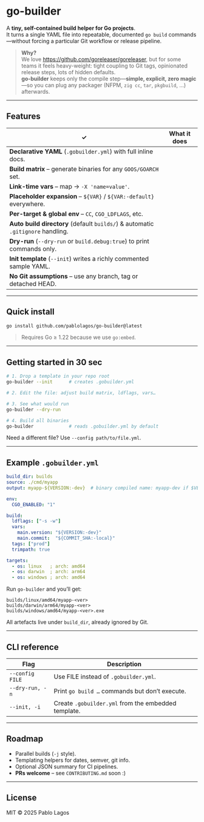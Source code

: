 # go-builder

A **tiny, self-contained build helper for Go projects**.  
It turns a single YAML file into repeatable, documented `go build` commands—without forcing a particular Git workflow or release pipeline.

> **Why?**  
> We love <https://github.com/goreleaser/goreleaser>, but for some teams it feels heavy-weight: tight coupling to Git tags, opinionated release steps, lots of hidden defaults.  
> **go-builder** keeps only the compile step—**simple, explicit, zero magic**—so you can plug any packager (NFPM, `zig cc`, `tar`, `pkgbuild`, …) afterwards.

---

## Features

| ✓ | What it does |
|---|--------------|
| **Declarative YAML** (`.gobuilder.yml`) with full inline docs. |
| **Build matrix** – generate binaries for any `GOOS/GOARCH` set. |
| **Link-time vars** – map → `-X 'name=value'`. |
| **Placeholder expansion** – `${VAR}` / `${VAR:-default}` everywhere. |
| **Per-target & global env** – `CC`, `CGO_LDFLAGS`, etc. |
| **Auto build directory** (default `builds/`) & automatic `.gitignore` handling. |
| **Dry-run** (`--dry-run` or `build.debug:true`) to print commands only. |
| **Init template** (`--init`) writes a richly commented sample YAML. |
| **No Git assumptions** – use any branch, tag or detached HEAD. |

---

## Quick install

```bash
go install github.com/pablolagos/go-builder@latest
````

> Requires Go ≥ 1.22 because we use `go:embed`.

---

## Getting started in 30 sec

```bash
# 1. Drop a template in your repo root
go-builder --init      # creates .gobuilder.yml

# 2. Edit the file: adjust build matrix, ldflags, vars…

# 3. See what would run
go-builder --dry-run

# 4. Build all binaries
go-builder             # reads .gobuilder.yml by default
```

Need a different file? Use `--config path/to/file.yml`.

---

## Example `.gobuilder.yml`

```yaml
build_dir: builds
source: ./cmd/myapp
output: myapp-${VERSION:-dev}  # binary compiled name: myapp-dev if $VERSION is defined it will replace "dev"

env:
  CGO_ENABLED: "1"

build:
  ldflags: ["-s -w"]
  vars:
    main.version: "${VERSION:-dev}"
    main.commit:  "${COMMIT_SHA:-local}"
  tags: ["prod"]
  trimpath: true

targets:
  - os: linux   ; arch: amd64
  - os: darwin  ; arch: arm64
  - os: windows ; arch: amd64
```

Run `go-builder` and you’ll get:

```
builds/linux/amd64/myapp-<ver>
builds/darwin/arm64/myapp-<ver>
builds/windows/amd64/myapp-<ver>.exe
```

All artefacts live under `build_dir`, already ignored by Git.

---

## CLI reference

| Flag            | Description                                         |
| --------------- | --------------------------------------------------- |
| `--config FILE` | Use FILE instead of `.gobuilder.yml`.               |
| `--dry-run, -n` | Print `go build …` commands but don’t execute.      |
| `--init, -i`    | Create `.gobuilder.yml` from the embedded template. |

---

## Roadmap

* Parallel builds (`-j` style).
* Templating helpers for dates, semver, git info.
* Optional JSON summary for CI pipelines.
* **PRs welcome** – see `CONTRIBUTING.md` soon :)

---

## License

MIT © 2025 Pablo Lagos

```
